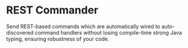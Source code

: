 # REST Commander
Send REST-based commands which are automatically wired to auto-discovered command handlers without losing compile-time strong Java typing, ensuring robustness of your code.
